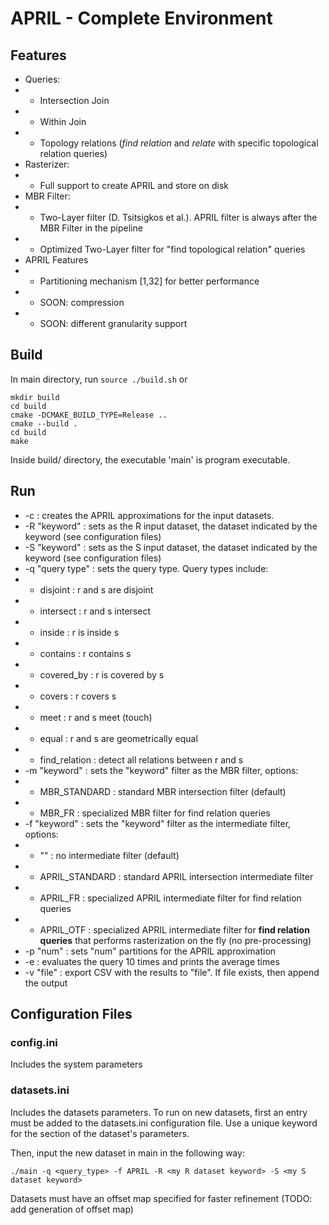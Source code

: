 # APRIL - Complete Environment

## Features
- Queries:
- - Intersection Join
- - Within Join
- - Topology relations (*find relation* and *relate* with specific topological relation queries)
- Rasterizer:
- - Full support to create APRIL and store on disk
- MBR Filter:
- - Two-Layer filter (D. Tsitsigkos et al.). APRIL filter is always after the MBR Filter in the pipeline
- - Optimized Two-Layer filter for "find topological relation" queries
- APRIL Features
- - Partitioning mechanism [1,32] for better performance
- - SOON: compression
- - SOON: different granularity support


## Build
In main directory, run ```source ./build.sh``` or 
```
mkdir build
cd build
cmake -DCMAKE_BUILD_TYPE=Release ..
cmake --build .
cd build
make
```
Inside build/ directory, the executable 'main' is program executable.

## Run
- -c : creates the APRIL approximations for the input datasets.
- -R "keyword" : sets as the R input dataset, the dataset indicated by the keyword (see configuration files)
- -S "keyword" : sets as the S input dataset, the dataset indicated by the keyword (see configuration files)
- -q "query type" : sets the query type. Query types include:
- - disjoint : r and s are disjoint
- - intersect : r and s intersect
- - inside : r is inside s
- - contains : r contains s
- - covered_by : r is covered by s
- - covers : r covers s
- - meet : r and s meet (touch)
- - equal : r and s are geometrically equal
- - find_relation : detect all relations between r and s
- -m "keyword" : sets the "keyword" filter as the MBR filter, options:
- - MBR_STANDARD : standard MBR intersection filter (default)
- - MBR_FR : specialized MBR filter for find relation queries
- -f "keyword" : sets the "keyword" filter as the intermediate filter, options:
- - "" : no intermediate filter (default)
- - APRIL_STANDARD : standard APRIL intersection intermediate filter
- - APRIL_FR : specialized APRIL intermediate filter for find relation queries
- - APRIL_OTF : specialized APRIL intermediate filter for **find relation queries** that performs rasterization on the fly (no pre-processing)
- -p "num" : sets "num" partitions for the APRIL approximation
- -e : evaluates the query 10 times and prints the average times
- -v "file" : export CSV with the results to "file". If file exists, then append the output

## Configuration Files
### config.ini
Includes the system parameters

### datasets.ini
Includes the datasets parameters. 
To run on new datasets, first an entry must be added to the datasets.ini configuration file.
Use a unique keyword for the section of the dataset's parameters.

Then, input the new dataset in main in the following way:
```
./main -q <query_type> -f APRIL -R <my R dataset keyword> -S <my S dataset keyword>
```
Datasets must have an offset map specified for faster refinement (TODO: add generation of offset map)